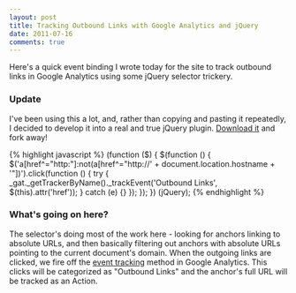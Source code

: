 ```yaml
---
layout: post
title: Tracking Outbound Links with Google Analytics and jQuery
date: 2011-07-16
comments: true
---
```

Here's a quick event binding I wrote today for the site to track outbound links in Google Analytics using some jQuery selector trickery.

### Update

I've been using this a lot, and, rather than copying and pasting it repeatedly, I decided to develop it into a real and true jQuery plugin. [Download it](http://github.com/gmurphey/jquery.outbound-analytics) and fork away!

{% highlight javascript %}
(function ($) {
  $(function () {
    $('a[href^="http:"]:not(a[href^="http://' + document.location.hostname + '"])').click(function () {
      try { _gat._getTrackerByName()._trackEvent('Outbound Links', $(this).attr('href')); } catch (e) {}
    });
  });
}) (jQuery);
{% endhighlight %}

### What's going on here?

The selector's doing most of the work here - looking for anchors linking to absolute URLs, and then basically filtering out anchors with absolute URLs pointing to the current document's domain. When the outgoing links are clicked, we fire off the [event tracking](http://code.google.com/apis/analytics/docs/tracking/eventTrackerGuide.html) method in Google Analytics. This clicks will be categorized as "Outbound Links" and the anchor's full URL will be tracked as an Action.
